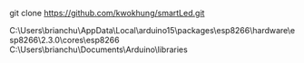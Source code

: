 git clone https://github.com/kwokhung/smartLed.git

C:\Users\brianchu\AppData\Local\arduino15\packages\esp8266\hardware\esp8266\2.3.0\cores\esp8266
C:\Users\brianchu\Documents\Arduino\libraries